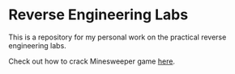 # Reverse Engineering Labs

This is a repository for my personal work on the practical reverse engineering labs.

Check out how to crack Minesweeper game [here](./lab_0x05).
